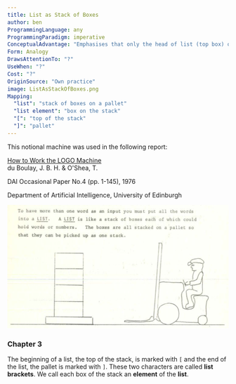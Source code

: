 ```yaml
---
title: List as Stack of Boxes
author: ben
ProgrammingLanguage: any
ProgrammingParadigm: imperative
ConceptualAdvantage: "Emphasises that only the head of list (top box) or the whole list (the stack on the pallet) is directly accessible, and that new items can be added on top of a list but not into the middle of it."
Form: Analogy
DrawsAttentionTo: "?"
UseWhen: "?"
Cost: "?"
OriginSource: "Own practice"
image: ListAsStackOfBoxes.png
Mapping:
  "list": "stack of boxes on a pallet"
  "list element": "box on the stack"
  "[": "top of the stack"
  "]": "pallet"
---
```


This notional machine was used in the following report:

<div class="item">
  <div class="content">
    <a class="header"><a href="http://history.dcs.ed.ac.uk/archive/docs/how-to-work-the-logo-machine-dai-op-4.pdf">How to Work the LOGO Machine</a></a>
    <div class="meta">
      <span>du Boulay, J. B. H. & O'Shea, T.</span>
    </div>
    <div class="description">
      <p>DAI Occasional Paper No.4  (pp. 1-145), 1976</p>
    </div>
    <div class="extra">
      Department of Artificial Intelligence, University of Edinburgh
    </div>
  </div>
</div>

<p></p>

<img src="/assets/images/nm/ListAsStackOfBoxes-Report.png" class="ui fluid bordered image">

### Chapter 3

The beginning of a list, the top of the stack, is marked with `[` and the end of the list, the pallet is marked with `]`.
These two characters are called **list brackets**.
We call each box of the stack an **element** of the **list**.
